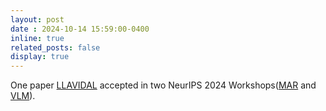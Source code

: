 ```yaml
---
layout: post
date : 2024-10-14 15:59:00-0400
inline: true
related_posts: false
display: true
---
```


One paper [LLAVIDAL](https://arxiv.org/abs/2406.09390v1) accepted in two NeurIPS 2024 Workshops([MAR](https://marworkshop.github.io/neurips24/) and [VLM](https://video-and-language-workshop-2024.webflow.io/)).


